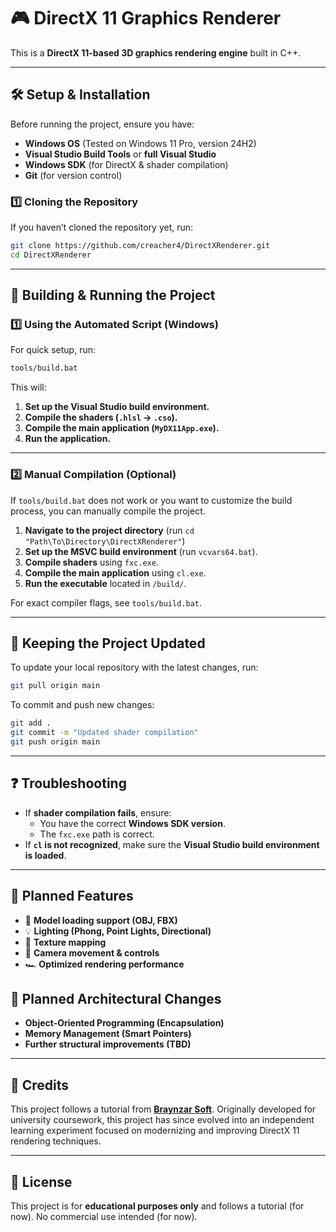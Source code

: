 # 🎮 DirectX 11 Graphics Renderer

This is a **DirectX 11-based 3D graphics rendering engine** built in C++.  

---

## 🛠 **Setup & Installation**
Before running the project, ensure you have:
- **Windows OS** (Tested on Windows 11 Pro, version 24H2)
- **Visual Studio Build Tools** or **full Visual Studio**
- **Windows SDK** (for DirectX & shader compilation)
- **Git** (for version control)

### **1️⃣ Cloning the Repository**
If you haven’t cloned the repository yet, run:

```sh
git clone https://github.com/creacher4/DirectXRenderer.git
cd DirectXRenderer
```

---

## 🚀 **Building & Running the Project**
### **1️⃣ Using the Automated Script (Windows)**
For quick setup, run:

```sh
tools/build.bat
```

This will:
1. **Set up the Visual Studio build environment.**
2. **Compile the shaders (`.hlsl` → `.cso`).**
3. **Compile the main application (`MyDX11App.exe`).**
4. **Run the application.**

---

### **2️⃣ Manual Compilation (Optional)**
If `tools/build.bat` does not work or you want to customize the build process, you can manually compile the project.

1. **Navigate to the project directory** (run `cd "Path\To\Directory\DirectXRenderer"`)
2. **Set up the MSVC build environment** (run `vcvars64.bat`).
3. **Compile shaders** using `fxc.exe`.
4. **Compile the main application** using `cl.exe`.
5. **Run the executable** located in `/build/`.

For exact compiler flags, see `tools/build.bat`.

---

## 🔄 **Keeping the Project Updated**
To update your local repository with the latest changes, run:

```sh
git pull origin main
```

To commit and push new changes:

```sh
git add .
git commit -m "Updated shader compilation"
git push origin main
```

---

## ❓ **Troubleshooting**
- If **shader compilation fails**, ensure:
  - You have the correct **Windows SDK version**.
  - The `fxc.exe` path is correct.
- If **`cl` is not recognized**, make sure the **Visual Studio build environment is loaded**.

---

## 🔮 **Planned Features**
- 🌟 **Model loading support (OBJ, FBX)**
- 💡 **Lighting (Phong, Point Lights, Directional)**
- 🎨 **Texture mapping**
- 🎥 **Camera movement & controls**
- 🏎️ **Optimized rendering performance**

## 🔮 **Planned Architectural Changes**
- **Object-Oriented Programming (Encapsulation)**
- **Memory Management (Smart Pointers)**
- **Further structural improvements (TBD)**

---

## 📜 **Credits**
This project follows a tutorial from **[Braynzar Soft](https://www.braynzarsoft.net/viewtutorial/q16390-braynzar-soft-directx-11-tutorials)**. Originally developed for university coursework, this project has since evolved into an independent learning experiment focused on modernizing and improving DirectX 11 rendering techniques.

---

## 📌 **License**
This project is for **educational purposes only** and follows a tutorial (for now). No commercial use intended (for now).
